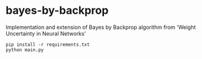 # bayes-by-backprop
Implementation and extension of Bayes by Backprop algorithm from 'Weight Uncertainty in Neural Networks'
```
pip install -r requirements.txt
python main.py
```
